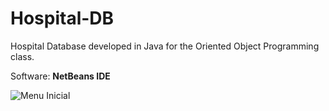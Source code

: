 # Hospital-DB
Hospital Database developed in Java for the Oriented Object Programming class.

Software: <b> NetBeans IDE </b>

![Menu Inicial](https://github.com/andrecfoss/Hospital-DB/assets/134842813/8a23125d-cb38-4da2-aa42-100dbcef77c5)

